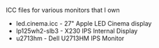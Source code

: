 ICC files for various monitors that I own

* led.cinema.icc - 27" Apple LED Cinema display
* lp125wh2-slb3 - X230 IPS Internal Display
* u2713hm - Dell U2713HM IPS Monitor
